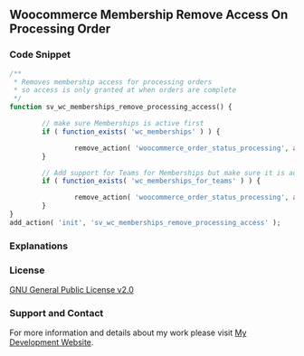 ## Woocommerce Membership Remove Access On Processing Order

### Code Snippet

```php
/**
 * Removes membership access for processing orders
 * so access is only granted at when orders are complete
 */
function sv_wc_memberships_remove_processing_access() {

        // make sure Memberships is active first
        if ( function_exists( 'wc_memberships' ) ) {

                remove_action( 'woocommerce_order_status_processing', array( wc_memberships()->get_plans_instance(), 'grant_access_to_membership_from_order' ), 9 );
        }

        // Add support for Teams for Memberships but make sure it is active first
        if ( function_exists( 'wc_memberships_for_teams' ) ) {

                remove_action( 'woocommerce_order_status_processing', array( wc_memberships_for_teams()->get_orders_instance(), 'process_team_actions_for_order' ), 10 );
        }
}
add_action( 'init', 'sv_wc_memberships_remove_processing_access' );
```
### Explanations

### License

[GNU General Public License v2.0](https://github.com/dedewiweka/snippets/blob/main/LICENSE)


### Support and Contact

For more information and details about my work please visit [My Development Website](https://dede.wiweka.com/development).
